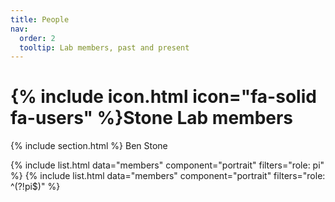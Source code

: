 ```yaml
---
title: People
nav:
  order: 2
  tooltip: Lab members, past and present
---
```


# {% include icon.html icon="fa-solid fa-users" %}Stone Lab members


{% include section.html %}
Ben Stone

{% include list.html data="members" component="portrait" filters="role: pi" %}
{% include list.html data="members" component="portrait" filters="role: ^(?!pi$)" %}

